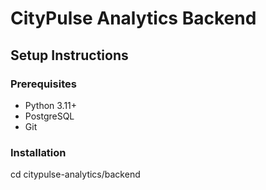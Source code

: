 # CityPulse Analytics Backend

## Setup Instructions

### Prerequisites
- Python 3.11+
- PostgreSQL
- Git

### Installation

cd citypulse-analytics/backend
> 
